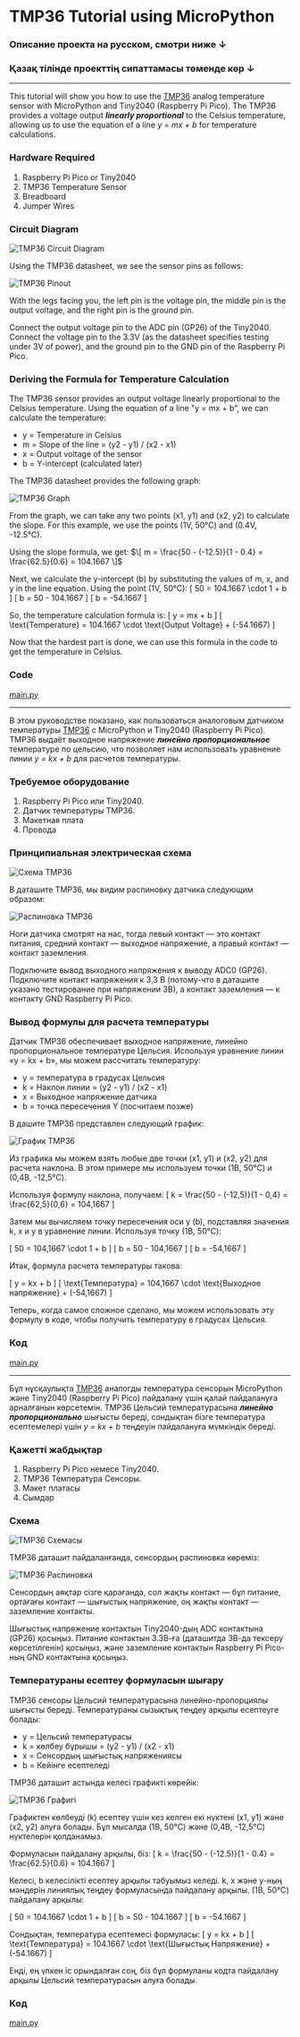 # TMP36 Tutorial using MicroPython
### Описание проекта на русском, смотри ниже ↓
### Қазақ тілінде проекттің сипаттамасы төменде көр ↓
---

This tutorial will show you how to use the [TMP36](https://www.analog.com/media/en/technical-documentation/data-sheets/tmp35_36_37.pdf) analog temperature sensor with MicroPython and Tiny2040 (Raspberry Pi Pico). The TMP36 provides a voltage output ***linearly proportional*** to the Celsius temperature, allowing us to use the equation of a line *y = mx + b* for temperature calculations.

### Hardware Required
1. Raspberry Pi Pico or Tiny2040
2. TMP36 Temperature Sensor
3. Breadboard
4. Jumper Wires

### Circuit Diagram

![TMP36 Circuit Diagram](tmp36_circuit_diagram.png)

Using the TMP36 datasheet, we see the sensor pins as follows:

![TMP36 Pinout](tmp36_pinout.png)

With the legs facing you, the left pin is the voltage pin, the middle pin is the output voltage, and the right pin is the ground pin.

Connect the output voltage pin to the ADC pin (GP26) of the Tiny2040. Connect the voltage pin to the 3.3V (as the datasheet specifies testing under 3V of power), and the ground pin to the GND pin of the Raspberry Pi Pico.

### Deriving the Formula for Temperature Calculation
The TMP36 sensor provides an output voltage linearly proportional to the Celsius temperature. Using the equation of a line "y = mx + b", we can calculate the temperature:
- y = Temperature in Celsius
- m = Slope of the line = (y2 - y1) / (x2 - x1)
- x = Output voltage of the sensor
- b = Y-intercept (calculated later)

The TMP36 datasheet provides the following graph:

![TMP36 Graph](tmp36_graph.png)

From the graph, we can take any two points (x1, y1) and (x2, y2) to calculate the slope. For this example, we use the points (1V, 50°C) and (0.4V, -12.5°C).

Using the slope formula, we get:
$\[ m = \frac{50 - (-12.5)}{1 - 0.4} = \frac{62.5}{0.6} = 104.1667 \]$

Next, we calculate the y-intercept (b) by substituting the values of m, x, and y in the line equation. Using the point (1V, 50°C):
\[ 50 = 104.1667 \cdot 1 + b \]
\[ b = 50 - 104.1667 \]
\[ b = -54.1667 \]

So, the temperature calculation formula is:
\[ y = mx + b \]
\[ \text{Temperature} = 104.1667 \cdot \text{Output Voltage} + (-54.1667) \]

Now that the hardest part is done, we can use this formula in the code to get the temperature in Celsius.

### Code
[main.py](main.py)

---

В этом руководстве показано, как пользоваться аналоговым датчиком температуры [TMP36](https://www.analog.com/media/en/technical-documentation/data-sheets/tmp35_36_37.pdf) с MicroPython и Tiny2040 (Raspberry Pi Pico). TMP36 выдаёт выходное напряжение ***линейно пропорциональное*** температуре по цельсию, что позволяет нам использовать уравнение линии *y = kx + b* для расчетов температуры.

### Требуемое оборудование
1. Raspberry Pi Pico или Tiny2040.
2. Датчик температуры TMP36.
3. Макетная плата
4. Провода

### Принципиальная электрическая схема

![Схема TMP36](tmp36_circuit_diagram.png)

В даташите TMP36, мы видим распиновку датчика следующим образом:

![Распиновка TMP36](tmp36_pinout.png)

Ноги датчика смотрят на нас, тогда левый контакт — это контакт питания, средний контакт — выходное напряжение, а правый контакт — контакт заземления.

Подключите вывод выходного напряжения к выводу ADC0 (GP26). Подключите контакт напряжения к 3,3 В (потому-что в даташите указано тестирование при напряжении 3В), а контакт заземления — к контакту GND Raspberry Pi Pico.

### Вывод формулы для расчета температуры
Датчик TMP36 обеспечивает выходное напряжение, линейно пропорциональное температуре Цельсия. Используя уравнение линии «y = kx + b», мы можем рассчитать температуру:
- y = температура в градусах Цельсия
- k = Наклон линии = (y2 - y1) / (x2 - x1)
- x = Выходное напряжение датчика
- b = точка пересечения Y (посчитаем позже)

В дашите TMP36 представлен следующий график:

![График TMP36](tmp36_graph.png)

Из графика мы можем взять любые две точки (x1, y1) и (x2, y2) для расчета наклона. В этом примере мы используем точки (1В, 50°C) и (0,4В, -12,5°C).

Используя формулу наклона, получаем:
\[ k = \frac{50 - (-12,5)}{1 - 0,4} = \frac{62,5}{0,6} = 104,1667 \]

Затем мы вычисляем точку пересечения оси y (b), подставляя значения k, x и y в уравнение линии. Используя точку (1В, 50°C):

\[ 50 = 104,1667 \cdot 1 + b \]
\[ b = 50 - 104,1667 \]
\[ b = -54,1667 \]

Итак, формула расчета температуры такова:

\[ у = kx + b \]
\[ \text{Температура} = 104,1667 \cdot \text{Выходное напряжение} + (-54,1667) \]

Теперь, когда самое сложное сделано, мы можем использовать эту формулу в коде, чтобы получить температуру в градусах Цельсия.

### Код
[main.py](main.py)

---

Бұл нұсқаулықта [TMP36](https://www.analog.com/media/en/technical-documentation/data-sheets/tmp35_36_37.pdf) аналогды температура сенсорын MicroPython және Tiny2040 (Raspberry Pi Pico) пайдалану үшін қалай пайдалануға арналғанын көрсетемін. TMP36 Цельсий температурасына ***линейно пропорционально*** шығысты береді, сондықтан бізге температура есептемелері үшін *y = kx + b* теңдеуін пайдалануға мүмкіндік береді.

### Қажетті жабдықтар
1. Raspberry Pi Pico немесе Tiny2040.
2. TMP36 Температура Сенсоры.
3. Макет платасы
4. Сымдар

### Схема

![TMP36 Схемасы](tmp36_circuit_diagram.png)

TMP36 даташит пайдаланғанда, сенсордың распиновка көреміз:

![TMP36 Распиновка](tmp36_pinout.png)

Сенсордың аяқтар сізге қарағанда, сол жақты контакт — бұл питание, ортағағы контакт — шығыстық напряжение, оң жақты контакт — заземление контакты.

Шығыстық напряжение контактын Tiny2040-дың ADC контактына (GP26) қосыңыз. Питание контактын 3.3В-ға (даташитда 3В-да тексеру көрсетілгенін) қосыңыз, және заземление контактын Raspberry Pi Pico-ның GND контактына қосыңыз.

### Температураны есептеу формуласын шығару

TMP36 сенсоры Цельсий температурасына линейно-пропорциялы шығысты береді. Температураны сызықтық теңдеу арқылы есептеуге болады:
- y = Цельсий температурасы
- k = көлбеу бұрышы = (y2 - y1) / (x2 - x1)
- x = Сенсордың шығыстық напряжениясы
- b = Кейінге есептеледі

TMP36 даташит астында келесі графикті көрейік:

![TMP36 Графигі](tmp36_graph.png)

Графиктен көлбеуді (k) есептеу үшін кез келген екі нүктені (x1, y1) және (x2, y2) алуға болады. Бұл мысалда (1В, 50°C) және (0,4В, -12,5°C) нүктелерін қолданамыз.

Формуласын пайдалану арқылы, біз:
\[ k = \frac{50 - (-12.5)}{1 - 0.4} = \frac{62.5}{0.6} = 104.1667 \]

Келесі, b келесілікті есептеу арқылы табуымыз келеді. k, x және y-ның мәндерін линиялық теңдеу формуласында пайдалану арқылы. (1В, 50°C) пайдалану арқылы:

\[ 50 = 104.1667 \cdot 1 + b \]
\[ b = 50 - 104.1667 \]
\[ b = -54.1667 \]

Сондықтан, температура есептемесі формуласы:
\[ у = kx + b \]
\[ \text{Температура} = 104.1667 \cdot \text{Шығыстық Напряжение} + (-54.1667) \]

Енді, ең үлкен іс орындалған соң, біз бұл формуланы кодта пайдалану арқылы Цельсий температурасын алуға болады.

### Код
[main.py](main.py)
